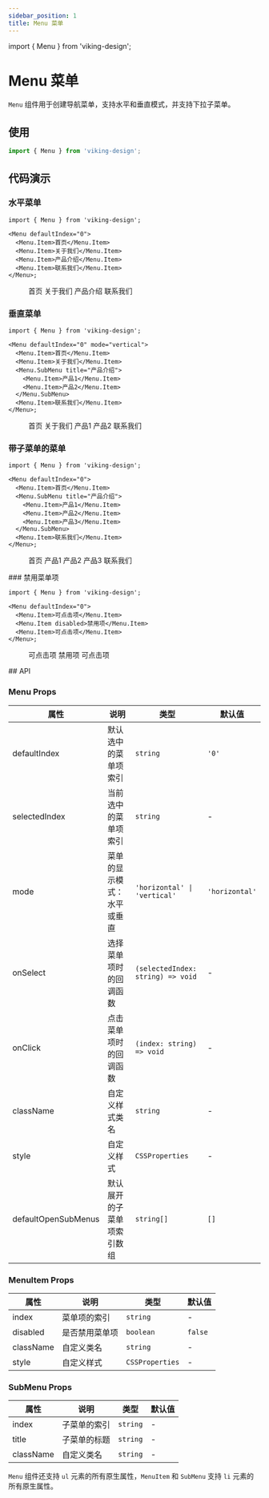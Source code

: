 ```yaml
---
sidebar_position: 1
title: Menu 菜单
---
```


import { Menu } from 'viking-design';

# Menu 菜单

`Menu` 组件用于创建导航菜单，支持水平和垂直模式，并支持下拉子菜单。

## 使用

```ts
import { Menu } from 'viking-design';
```

## 代码演示

### 水平菜单

```tsx
import { Menu } from 'viking-design';

<Menu defaultIndex="0">
  <Menu.Item>首页</Menu.Item>
  <Menu.Item>关于我们</Menu.Item>
  <Menu.Item>产品介绍</Menu.Item>
  <Menu.Item>联系我们</Menu.Item>
</Menu>;
```

<div>
  <Menu defaultIndex="0">
    <Menu.Item>首页</Menu.Item>
    <Menu.Item>关于我们</Menu.Item>
    <Menu.Item>产品介绍</Menu.Item>
    <Menu.Item>联系我们</Menu.Item>
  </Menu>
</div>

### 垂直菜单

```tsx
import { Menu } from 'viking-design';

<Menu defaultIndex="0" mode="vertical">
  <Menu.Item>首页</Menu.Item>
  <Menu.Item>关于我们</Menu.Item>
  <Menu.SubMenu title="产品介绍">
    <Menu.Item>产品1</Menu.Item>
    <Menu.Item>产品2</Menu.Item>
  </Menu.SubMenu>
  <Menu.Item>联系我们</Menu.Item>
</Menu>;
```

<!-- TODO: 子菜单无法显示bug -->

<Menu defaultIndex="0" mode="vertical">
  <Menu.Item>首页</Menu.Item>
  <Menu.Item>关于我们</Menu.Item>
  <Menu.SubMenu title="产品介绍">
    <Menu.Item>产品1</Menu.Item>
    <Menu.Item>产品2</Menu.Item>
  </Menu.SubMenu>
  <Menu.Item>联系我们</Menu.Item>
</Menu>

### 带子菜单的菜单

```tsx
import { Menu } from 'viking-design';

<Menu defaultIndex="0">
  <Menu.Item>首页</Menu.Item>
  <Menu.SubMenu title="产品介绍">
    <Menu.Item>产品1</Menu.Item>
    <Menu.Item>产品2</Menu.Item>
    <Menu.Item>产品3</Menu.Item>
  </Menu.SubMenu>
  <Menu.Item>联系我们</Menu.Item>
</Menu>;
```

<Menu defaultIndex="0">
  <Menu.Item>首页</Menu.Item>
  <Menu.SubMenu title="产品介绍">
    <Menu.Item>产品1</Menu.Item>
    <Menu.Item>产品2</Menu.Item>
    <Menu.Item>产品3</Menu.Item>
  </Menu.SubMenu>
  <Menu.Item>联系我们</Menu.Item>
</Menu>
### 禁用菜单项

```tsx
import { Menu } from 'viking-design';

<Menu defaultIndex="0">
  <Menu.Item>可点击项</Menu.Item>
  <Menu.Item disabled>禁用项</Menu.Item>
  <Menu.Item>可点击项</Menu.Item>
</Menu>;
```

<Menu defaultIndex="0">
  <Menu.Item>可点击项</Menu.Item>
  <Menu.Item disabled>禁用项</Menu.Item>
  <Menu.Item>可点击项</Menu.Item>
</Menu>
## API

### Menu Props

| 属性                | 说明                       | 类型                              | 默认值         |
| ------------------- | -------------------------- | --------------------------------- | -------------- |
| defaultIndex        | 默认选中的菜单项索引       | `string`                          | `'0'`          |
| selectedIndex       | 当前选中的菜单项索引       | `string`                          | -              |
| mode                | 菜单的显示模式：水平或垂直 | `'horizontal' \| 'vertical'`      | `'horizontal'` |
| onSelect            | 选择菜单项时的回调函数     | `(selectedIndex: string) => void` | -              |
| onClick             | 点击菜单项时的回调函数     | `(index: string) => void`         | -              |
| className           | 自定义样式类名             | `string`                          | -              |
| style               | 自定义样式                 | `CSSProperties`                   | -              |
| defaultOpenSubMenus | 默认展开的子菜单项索引数组 | `string[]`                        | `[]`           |

### MenuItem Props

| 属性      | 说明           | 类型            | 默认值  |
| --------- | -------------- | --------------- | ------- |
| index     | 菜单项的索引   | `string`        | -       |
| disabled  | 是否禁用菜单项 | `boolean`       | `false` |
| className | 自定义类名     | `string`        | -       |
| style     | 自定义样式     | `CSSProperties` | -       |

### SubMenu Props

| 属性      | 说明         | 类型     | 默认值 |
| --------- | ------------ | -------- | ------ |
| index     | 子菜单的索引 | `string` | -      |
| title     | 子菜单的标题 | `string` | -      |
| className | 自定义类名   | `string` | -      |

`Menu` 组件还支持 `ul` 元素的所有原生属性，`MenuItem` 和 `SubMenu` 支持 `li` 元素的所有原生属性。
